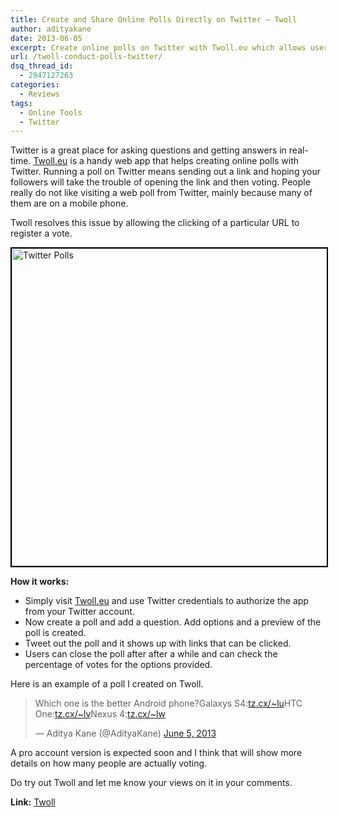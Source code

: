 ```yaml
---
title: Create and Share Online Polls Directly on Twitter – Twoll
author: adityakane
date: 2013-06-05
excerpt: Create online polls on Twitter with Twoll.eu which allows users to vote by simply clicking on a link instead of visiting a page where the poll is hosted.
url: /twoll-conduct-polls-twitter/
dsq_thread_id:
  - 2947127263
categories:
  - Reviews
tags:
  - Online Tools
  - Twitter
---
```

Twitter is a great place for asking questions and getting answers in real-time. <a href="http://twoll.eu/" onclick="_gaq.push(['_trackEvent', 'outbound-article', 'http://twoll.eu/', 'Twoll.eu']);" >Twoll.eu</a> is a handy web app that helps creating online polls with Twitter. Running a poll on Twitter means sending out a link and hoping your followers will take the trouble of opening the link and then voting. People really do not like visiting a web poll from Twitter, mainly because many of them are on a mobile phone.

Twoll resolves this issue by allowing the clicking of a particular URL to register a vote.

[<img class="aligncenter size-full wp-image-75142" style="border: 2px solid black;" alt="Twitter Polls" src="http://cdn.devilsworkshop.org/files/2013/06/Twitter-Polls.png" width="570" height="508" />][1]

**How it works:**

  * Simply visit <a href="http://twoll.eu" onclick="_gaq.push(['_trackEvent', 'outbound-article', 'http://twoll.eu', 'Twoll.eu']);" >Twoll.eu</a> and use Twitter credentials to authorize the app from your Twitter account.
  * Now create a poll and add a question. Add options and a preview of the poll is created.
  * Tweet out the poll and it shows up with links that can be clicked.
  * Users can close the poll after after a while and can check the percentage of votes for the options provided.

Here is an example of a poll I created on Twoll.

<blockquote class="twitter-tweet">
  <p>
    Which one is the better Android phone?Galaxys S4:<a href="http://t.co/VJv5otpdaA" onclick="_gaq.push(['_trackEvent', 'outbound-article', 'http://t.co/VJv5otpdaA', 'tz.cx/~lu']);" title="http://tz.cx/~lu">tz.cx/~lu</a>HTC One:<a href="http://t.co/6jbaMHFNDC" onclick="_gaq.push(['_trackEvent', 'outbound-article', 'http://t.co/6jbaMHFNDC', 'tz.cx/~lv']);" title="http://tz.cx/~lv">tz.cx/~lv</a>Nexus 4:<a href="http://t.co/J9lVG14VFH" onclick="_gaq.push(['_trackEvent', 'outbound-article', 'http://t.co/J9lVG14VFH', 'tz.cx/~lw']);" title="http://tz.cx/~lw">tz.cx/~lw</a>
  </p>
  
  <p>
    — Aditya Kane (@AdityaKane) <a href="https://twitter.com/AdityaKane/status/342336634391523328" onclick="_gaq.push(['_trackEvent', 'outbound-article', 'https://twitter.com/AdityaKane/status/342336634391523328', 'June 5, 2013']);" >June 5, 2013</a>
  </p>
</blockquote>

  
A pro account version is expected soon and I think that will show more details on how many people are actually voting.

Do try out Twoll and let me know your views on it in your comments.

**Link:** <a href="http://twoll.eu/" onclick="_gaq.push(['_trackEvent', 'outbound-article', 'http://twoll.eu/', 'Twoll']);" >Twoll</a>

 [1]: http://cdn.devilsworkshop.org/files/2013/06/Twitter-Polls.png

